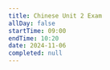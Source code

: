 ```yaml
---
title: Chinese Unit 2 Exam
allDay: false
startTime: 09:00
endTime: 10:20
date: 2024-11-06
completed: null
---
```


